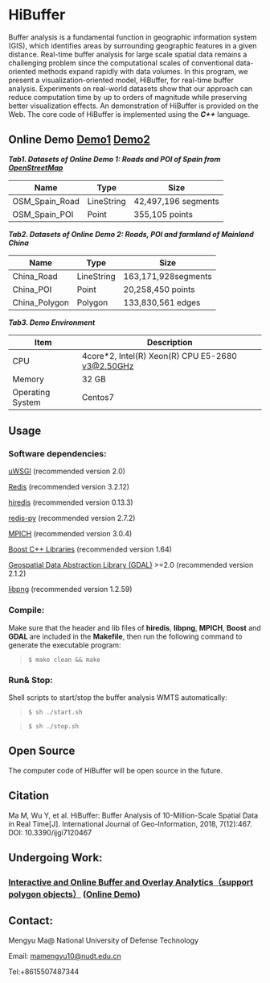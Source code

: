 # HiBuffer
Buffer analysis is a fundamental function in geographic information system (GIS), which identifies areas by
surrounding geographic features in a given distance. Real-time buffer analysis for large scale spatial data remains a challenging problem since the computational scales of conventional data-oriented methods expand rapidly with data volumes. In this program, we present a visualization-oriented model, HiBuffer, for real-time buffer analysis. Experiments on real-world datasets show that our approach can reduce computation time by up to orders of magnitude while preserving better visualization effects. An demonstration of HiBuffer is provided on the Web. The core code of HiBuffer is implemented using the ***C++*** language.



## Online Demo [Demo1](http://www.higis.org.cn:8080/hibuffer/) [Demo2](http://www.higis.org.cn:8080/hibuffer10million/)

***Tab1. Datasets of Online Demo 1: Roads and POI of Spain from [OpenStreetMap](https://download.geofabrik.de/europe/spain-latest.osm.pbf)***

| Name           | Type       | Size                |
| -------------- | ---------- | ------------------- |
| OSM_Spain_Road | LineString | 42,497,196 segments |
| OSM_Spain_POI  | Point      | 355,105 points      |


***Tab2. Datasets of Online Demo 2: Roads, POI and farmland of Mainland China***

| Name           | Type       | Size                |
| -------------- | ---------- | ------------------- |
| China_Road     | LineString | 163,171,928segments |
| China_POI      | Point      | 20,258,450 points   |
| China_Polygon  | Polygon    | 133,830,561 edges   |


***Tab3.  Demo Environment***

| Item             | Description                                      |
| ---------------- | ------------------------------------------------ |
| CPU              | 4core*2, Intel(R) Xeon(R) CPU E5-2680 v3@2.50GHz |
| Memory           | 32 GB                                            |
| Operating System | Centos7                                          |



## Usage

### Software dependencies:

[uWSGI](https://uwsgi-docs.readthedocs.io/en/latest/Install.html) (recommended version 2.0)

[Redis](https://redis.io) (recommended version 3.2.12)

[hiredis](https://github.com/redis/hiredis) (recommended version 0.13.3)

[redis-py](https://redislabs.com/lp/python-redis/) (recommended version 2.7.2)

[MPICH](http://www.mpich.org/) (recommended version 3.0.4)

[Boost C++ Libraries](https://www.boost.org/) (recommended version 1.64)

[Geospatial Data Abstraction Library (GDAL)](http://www.gdal.org/) >=2.0 (recommended version 2.1.2)

[libpng](http://www.libpng.org/pub/png//libpng.html) (recommended version 1.2.59)



### Compile:

Make sure that the header and lib files of **hiredis**, **libpng**, **MPICH**, **Boost** and **GDAL** are included in the **Makefile**, then run the following command to generate the executable program:

> ```shell
> $ make clean && make
> ```



### Run& Stop:

Shell scripts to start/stop the buffer analysis WMTS automatically:

> ```shell
> $ sh ./start.sh
> ```

> ```shell
> $ sh ./stop.sh
> ```



## Open Source

The computer code of HiBuffer will be open source in the future. 

## Citation

Ma M, Wu Y, et al. HiBuffer: Buffer Analysis of 10-Million-Scale Spatial Data in Real Time[J]. International Journal of Geo-Information, 2018, 7(12):467. DOI: 10.3390/ijgi7120467


## Undergoing Work: 
### [Interactive and Online Buffer and Overlay Analytics（support polygon objects）](https://github.com/MemoryMmy/HiBO) ([Online Demo](http://www.higis.org.cn:8080/hibo/))

## Contact:

Mengyu Ma@ National University of Defense Technology

Email: mamengyu10@nudt.edu.cn

Tel:+8615507487344
